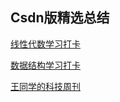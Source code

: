 ## Csdn版精选总结

[线性代数学习打卡](https://blog.csdn.net/weixin_52887464/category_11954628.html?spm=1001.2014.3001.5482)

[数据结构学习打卡](https://blog.csdn.net/weixin_52887464/category_11954623.html?spm=1001.2014.3001.5482)

[王同学的科技周刊](https://blog.csdn.net/weixin_52887464/category_11952010.html?spm=1001.2014.3001.5482)